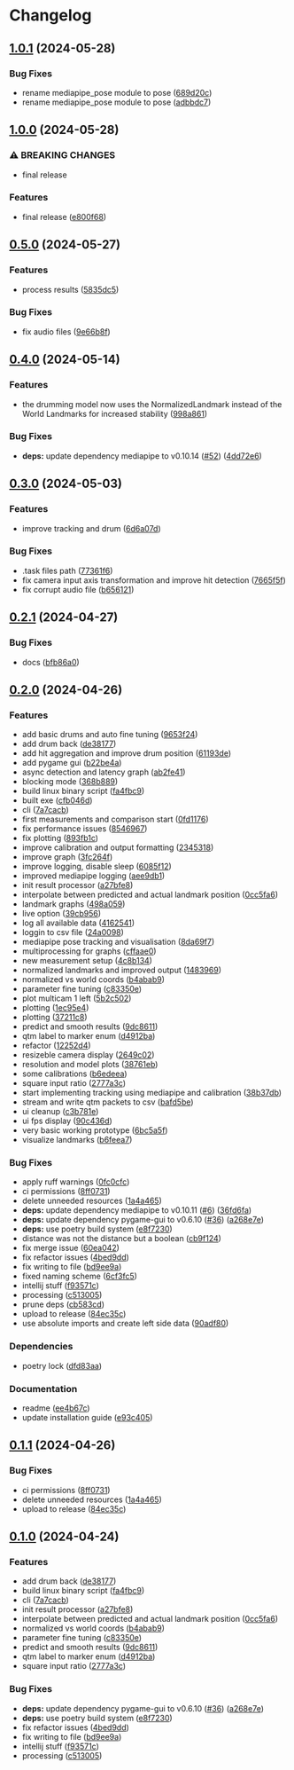 # Changelog

## [1.0.1](https://github.com/Mouwrice/DrumPy/compare/v1.0.0...v1.0.1) (2024-05-28)


### Bug Fixes

* rename mediapipe_pose module to pose ([689d20c](https://github.com/Mouwrice/DrumPy/commit/689d20c45905dd3b23c04b102353e3f2b3c6c360))
* rename mediapipe_pose module to pose ([adbbdc7](https://github.com/Mouwrice/DrumPy/commit/adbbdc784e09194b827c800a570faed4b5a6fffc))

## [1.0.0](https://github.com/Mouwrice/DrumPy/compare/v0.5.0...v1.0.0) (2024-05-28)


### ⚠ BREAKING CHANGES

* final release

### Features

* final release ([e800f68](https://github.com/Mouwrice/DrumPy/commit/e800f681ec92240aba3c3fe83bd845a37a1eaf79))

## [0.5.0](https://github.com/Mouwrice/DrumPy/compare/v0.4.0...v0.5.0) (2024-05-27)


### Features

* process results ([5835dc5](https://github.com/Mouwrice/DrumPy/commit/5835dc5202f37873f098424d0e12f4302ae4e7d1))


### Bug Fixes

* fix audio files ([9e66b8f](https://github.com/Mouwrice/DrumPy/commit/9e66b8ff13a395fbdbf7b9d468a71af12f7fb643))

## [0.4.0](https://github.com/Mouwrice/DrumPy/compare/v0.3.0...v0.4.0) (2024-05-14)


### Features

* the drumming model now uses the NormalizedLandmark instead of the World Landmarks for increased stability ([998a861](https://github.com/Mouwrice/DrumPy/commit/998a861808100bc8683e280fab9edbb636d0f48d))


### Bug Fixes

* **deps:** update dependency mediapipe to v0.10.14 ([#52](https://github.com/Mouwrice/DrumPy/issues/52)) ([4dd72e6](https://github.com/Mouwrice/DrumPy/commit/4dd72e6cbf475935d831ccc16af2eab742c15e4b))

## [0.3.0](https://github.com/Mouwrice/DrumPy/compare/v0.2.1...v0.3.0) (2024-05-03)


### Features

* improve tracking and drum ([6d6a07d](https://github.com/Mouwrice/DrumPy/commit/6d6a07dfc787931d6abc8bcb07f3caab62ebdb86))


### Bug Fixes

* .task files path ([77361f6](https://github.com/Mouwrice/DrumPy/commit/77361f6cd3afecaa1fcd0c61669747209382388d))
* fix camera input axis transformation and improve hit detection ([7665f5f](https://github.com/Mouwrice/DrumPy/commit/7665f5fa7e42c509ae4a301773e7f0f25466bee0))
* fix corrupt audio file ([b656121](https://github.com/Mouwrice/DrumPy/commit/b65612101a691d1227f2b89266e545c202023633))

## [0.2.1](https://github.com/Mouwrice/DrumPy/compare/v0.2.0...v0.2.1) (2024-04-27)


### Bug Fixes

* docs ([bfb86a0](https://github.com/Mouwrice/DrumPy/commit/bfb86a0342caeed2d36f748707dfb48e3844ecb2))

## [0.2.0](https://github.com/Mouwrice/DrumPy/compare/v0.1.1...v0.2.0) (2024-04-26)


### Features

* add basic drums and auto fine tuning ([9653f24](https://github.com/Mouwrice/DrumPy/commit/9653f244cfb8660dd5ae065bf459f6230d6dc4e9))
* add drum back ([de38177](https://github.com/Mouwrice/DrumPy/commit/de3817793984798ca07988fdd7fb2ceb1042f4f2))
* add hit aggregation and improve drum position ([61193de](https://github.com/Mouwrice/DrumPy/commit/61193de84ff6b3d9c6abf57312ea7e65d078b8f5))
* add pygame gui ([b22be4a](https://github.com/Mouwrice/DrumPy/commit/b22be4af2d5bfd26132ba7c3b255ad13b036656b))
* async detection and latency graph ([ab2fe41](https://github.com/Mouwrice/DrumPy/commit/ab2fe410f3d7fb9ab978b52211149e2f5572264f))
* blocking mode ([368b889](https://github.com/Mouwrice/DrumPy/commit/368b88962ca59e88909f7a1f5292618e7d868a4a))
* build linux binary script ([fa4fbc9](https://github.com/Mouwrice/DrumPy/commit/fa4fbc9a01be0269ffe7409ef65802f50f4d8c04))
* built exe ([cfb046d](https://github.com/Mouwrice/DrumPy/commit/cfb046d1599fb97ec0cb4c8e612261652ef0d24a))
* cli ([7a7cacb](https://github.com/Mouwrice/DrumPy/commit/7a7cacb53abcba28d0b719f9af0a04dc6fa33419))
* first measurements and comparison start ([0fd1176](https://github.com/Mouwrice/DrumPy/commit/0fd11762b14aa38ff5e948e1b38cfe925dd32249))
* fix performance issues ([8546967](https://github.com/Mouwrice/DrumPy/commit/854696722e3e7a0f7702358a11ad07807c38909e))
* fix plotting ([893fb1c](https://github.com/Mouwrice/DrumPy/commit/893fb1cbf9ece9c62a1f41a58ef8c3bd38824ec0))
* improve calibration and output formatting ([2345318](https://github.com/Mouwrice/DrumPy/commit/2345318ccbec3ce7925b0171739c10fa21c2aa76))
* improve graph ([3fc264f](https://github.com/Mouwrice/DrumPy/commit/3fc264f4fd5e1e59f1781f3962e2a23dc8b4793b))
* improve logging, disable sleep ([6085f12](https://github.com/Mouwrice/DrumPy/commit/6085f12414f71b4b64b4375a1fea005334eeed5d))
* improved mediapipe logging ([aee9db1](https://github.com/Mouwrice/DrumPy/commit/aee9db13f9bb96006b096258b874ceff25be84f0))
* init result processor ([a27bfe8](https://github.com/Mouwrice/DrumPy/commit/a27bfe8e7fefb897e7a4dd5bb38c036c58566c19))
* interpolate between predicted and actual landmark position ([0cc5fa6](https://github.com/Mouwrice/DrumPy/commit/0cc5fa674d07efed3df817151fcb78566bfe6bf0))
* landmark graphs ([498a059](https://github.com/Mouwrice/DrumPy/commit/498a0594b6901aa0588a2fc86cf06fe30a51cdc1))
* live option ([39cb956](https://github.com/Mouwrice/DrumPy/commit/39cb956fcecd07ba88c462c9479c3b2f45d0d6c4))
* log all available data ([4162541](https://github.com/Mouwrice/DrumPy/commit/4162541e0cfcbc48cc4e1bac934fb1fd3e92273c))
* loggin to csv file ([24a0098](https://github.com/Mouwrice/DrumPy/commit/24a009885fa3321b628256eb4fcbfc0bd96ef3f4))
* mediapipe pose tracking and visualisation ([8da69f7](https://github.com/Mouwrice/DrumPy/commit/8da69f7aadf383436f481d3e88771dde3c9975de))
* multiprocessing for graphs ([cffaae0](https://github.com/Mouwrice/DrumPy/commit/cffaae09f20eb4220c617a42835d3d5c82cf02ef))
* new measurement setup ([4c8b134](https://github.com/Mouwrice/DrumPy/commit/4c8b1348b3c91039693273a2b2c8cc8c1464ffc3))
* normalized landmarks and improved output ([1483969](https://github.com/Mouwrice/DrumPy/commit/1483969ee818eebf3abaecc514ef38c97ba0d0eb))
* normalized vs world coords ([b4abab9](https://github.com/Mouwrice/DrumPy/commit/b4abab9f1c1fb135f64fd191830a36786e1f0d52))
* parameter fine tuning ([c83350e](https://github.com/Mouwrice/DrumPy/commit/c83350eb103203cfd13d001a11df267c446d504b))
* plot multicam 1 left ([5b2c502](https://github.com/Mouwrice/DrumPy/commit/5b2c5022361b09e0ed285179bb54185c7e88255b))
* plotting ([1ec95e4](https://github.com/Mouwrice/DrumPy/commit/1ec95e4a30af6f9cd9f34fcbf6655670dc495d37))
* plotting ([37211c8](https://github.com/Mouwrice/DrumPy/commit/37211c81e87ebeadd0507376c90a2828637067f8))
* predict and smooth results ([9dc8611](https://github.com/Mouwrice/DrumPy/commit/9dc8611357221844ec8ecdacfb5ead9874d37a68))
* qtm label to marker enum ([d4912ba](https://github.com/Mouwrice/DrumPy/commit/d4912babb3b880d87ef9d109b9e222e446fd64e8))
* refactor ([12252d4](https://github.com/Mouwrice/DrumPy/commit/12252d41fe3dc0bcaa1d694756f3861d090ac7b7))
* resizeble camera display ([2649c02](https://github.com/Mouwrice/DrumPy/commit/2649c0239d793a33deeadacd91e6d01034619711))
* resolution and model plots ([38761eb](https://github.com/Mouwrice/DrumPy/commit/38761ebfd4966ffa2a3e6a9971769f02c81fc47d))
* some calibrations ([b6edeea](https://github.com/Mouwrice/DrumPy/commit/b6edeeac07ea67f1e964afd08c26138c84ae95f0))
* square input ratio ([2777a3c](https://github.com/Mouwrice/DrumPy/commit/2777a3c50d7c034ddf88453d0cab895209b9649c))
* start implementing tracking using mediapipe and calibration ([38b37db](https://github.com/Mouwrice/DrumPy/commit/38b37dbb5d56d58ab50dd648bda380854c97caba))
* stream and write qtm packets to csv ([bafd5be](https://github.com/Mouwrice/DrumPy/commit/bafd5be783ae35166dad9b1365c4e5a0be86653a))
* ui cleanup ([c3b781e](https://github.com/Mouwrice/DrumPy/commit/c3b781e282fc867f58d96f8bd31d89c0bd44bd4c))
* ui fps display ([90c436d](https://github.com/Mouwrice/DrumPy/commit/90c436d51ef6fb52f0c492875ffd9e3df62cb634))
* very basic working prototype ([6bc5a5f](https://github.com/Mouwrice/DrumPy/commit/6bc5a5f82421e7122d4d5d2c98c572101d16529b))
* visualize landmarks ([b6feea7](https://github.com/Mouwrice/DrumPy/commit/b6feea7db770fb50d90e37f203161a60b730796b))


### Bug Fixes

* apply ruff warnings ([0fc0cfc](https://github.com/Mouwrice/DrumPy/commit/0fc0cfce6c2bce154c56664e536e6cb963782c9b))
* ci permissions ([8ff0731](https://github.com/Mouwrice/DrumPy/commit/8ff0731b32cff55c94b7961e4ba372c461feefd6))
* delete unneeded resources ([1a4a465](https://github.com/Mouwrice/DrumPy/commit/1a4a46546bc93393b683d937e08881c957b21d21))
* **deps:** update dependency mediapipe to v0.10.11 ([#6](https://github.com/Mouwrice/DrumPy/issues/6)) ([36fd6fa](https://github.com/Mouwrice/DrumPy/commit/36fd6fa04c4361574ad9bcfcad9b7a12b5b7cbb4))
* **deps:** update dependency pygame-gui to v0.6.10 ([#36](https://github.com/Mouwrice/DrumPy/issues/36)) ([a268e7e](https://github.com/Mouwrice/DrumPy/commit/a268e7e548dcd581bc9b43b322d059c894951f4a))
* **deps:** use poetry build system ([e8f7230](https://github.com/Mouwrice/DrumPy/commit/e8f72308161b0fa58296607427febdb21f6eb455))
* distance was not the distance but a boolean ([cb9f124](https://github.com/Mouwrice/DrumPy/commit/cb9f1242038b8ee33d552f9ccff0b6ec456238ec))
* fix merge issue ([60ea042](https://github.com/Mouwrice/DrumPy/commit/60ea042274c1d59a8213638e2c38c6923c63fa2d))
* fix refactor issues ([4bed9dd](https://github.com/Mouwrice/DrumPy/commit/4bed9ddb551fffc511b1779aec962c996b7a17c6))
* fix writing to file ([bd9ee9a](https://github.com/Mouwrice/DrumPy/commit/bd9ee9a032fdc344f15b2de408e84fbbaef10672))
* fixed naming scheme ([6cf3fc5](https://github.com/Mouwrice/DrumPy/commit/6cf3fc50c81888848516a1e3630f10f0e8b91b6d))
* intellij stuff ([f93571c](https://github.com/Mouwrice/DrumPy/commit/f93571c58e588dbb5a080055e74316a45fd4dd16))
* processing ([c513005](https://github.com/Mouwrice/DrumPy/commit/c5130056ff44817c7052019cad088b723fad4f39))
* prune deps ([cb583cd](https://github.com/Mouwrice/DrumPy/commit/cb583cda97afcd65b098bfd6141890315457f998))
* upload to release ([84ec35c](https://github.com/Mouwrice/DrumPy/commit/84ec35c06c733c83a3ab4be709bec3eeeb564eab))
* use absolute imports and create left side data ([90adf80](https://github.com/Mouwrice/DrumPy/commit/90adf80e173c151f5b3f782ba77d568ba0df33b6))


### Dependencies

* poetry lock ([dfd83aa](https://github.com/Mouwrice/DrumPy/commit/dfd83aafef2823491e8985a66c16c3f05c439657))


### Documentation

* readme ([ee4b67c](https://github.com/Mouwrice/DrumPy/commit/ee4b67cff508d9ab0cc4d78f2eb3f12648702e38))
* update installation guide ([e93c405](https://github.com/Mouwrice/DrumPy/commit/e93c40578544ad43190a6189e213828f8d5fb4b3))

## [0.1.1](https://github.com/Mouwrice/DrumPy/compare/v0.1.0...v0.1.1) (2024-04-26)


### Bug Fixes

* ci permissions ([8ff0731](https://github.com/Mouwrice/DrumPy/commit/8ff0731b32cff55c94b7961e4ba372c461feefd6))
* delete unneeded resources ([1a4a465](https://github.com/Mouwrice/DrumPy/commit/1a4a46546bc93393b683d937e08881c957b21d21))
* upload to release ([84ec35c](https://github.com/Mouwrice/DrumPy/commit/84ec35c06c733c83a3ab4be709bec3eeeb564eab))

## [0.1.0](https://github.com/Mouwrice/DrumPy/compare/v0.0.1...v0.1.0) (2024-04-24)


### Features

* add drum back ([de38177](https://github.com/Mouwrice/DrumPy/commit/de3817793984798ca07988fdd7fb2ceb1042f4f2))
* build linux binary script ([fa4fbc9](https://github.com/Mouwrice/DrumPy/commit/fa4fbc9a01be0269ffe7409ef65802f50f4d8c04))
* cli ([7a7cacb](https://github.com/Mouwrice/DrumPy/commit/7a7cacb53abcba28d0b719f9af0a04dc6fa33419))
* init result processor ([a27bfe8](https://github.com/Mouwrice/DrumPy/commit/a27bfe8e7fefb897e7a4dd5bb38c036c58566c19))
* interpolate between predicted and actual landmark position ([0cc5fa6](https://github.com/Mouwrice/DrumPy/commit/0cc5fa674d07efed3df817151fcb78566bfe6bf0))
* normalized vs world coords ([b4abab9](https://github.com/Mouwrice/DrumPy/commit/b4abab9f1c1fb135f64fd191830a36786e1f0d52))
* parameter fine tuning ([c83350e](https://github.com/Mouwrice/DrumPy/commit/c83350eb103203cfd13d001a11df267c446d504b))
* predict and smooth results ([9dc8611](https://github.com/Mouwrice/DrumPy/commit/9dc8611357221844ec8ecdacfb5ead9874d37a68))
* qtm label to marker enum ([d4912ba](https://github.com/Mouwrice/DrumPy/commit/d4912babb3b880d87ef9d109b9e222e446fd64e8))
* square input ratio ([2777a3c](https://github.com/Mouwrice/DrumPy/commit/2777a3c50d7c034ddf88453d0cab895209b9649c))


### Bug Fixes

* **deps:** update dependency pygame-gui to v0.6.10 ([#36](https://github.com/Mouwrice/DrumPy/issues/36)) ([a268e7e](https://github.com/Mouwrice/DrumPy/commit/a268e7e548dcd581bc9b43b322d059c894951f4a))
* **deps:** use poetry build system ([e8f7230](https://github.com/Mouwrice/DrumPy/commit/e8f72308161b0fa58296607427febdb21f6eb455))
* fix refactor issues ([4bed9dd](https://github.com/Mouwrice/DrumPy/commit/4bed9ddb551fffc511b1779aec962c996b7a17c6))
* fix writing to file ([bd9ee9a](https://github.com/Mouwrice/DrumPy/commit/bd9ee9a032fdc344f15b2de408e84fbbaef10672))
* intellij stuff ([f93571c](https://github.com/Mouwrice/DrumPy/commit/f93571c58e588dbb5a080055e74316a45fd4dd16))
* processing ([c513005](https://github.com/Mouwrice/DrumPy/commit/c5130056ff44817c7052019cad088b723fad4f39))
